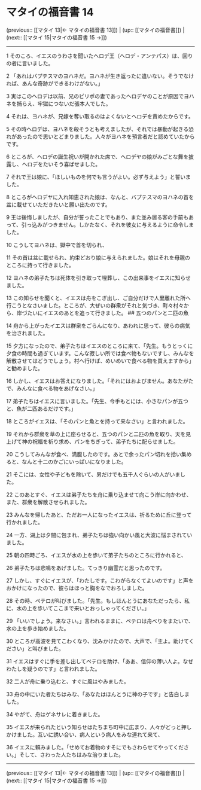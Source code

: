 # マタイの福音書 14

(previous:: [[マタイ 13|← マタイの福音書 13]]) | (up:: [[マタイの福音書]]) | (next:: [[マタイ 15|マタイの福音書 15 →]])

***


1 そのころ、イエスのうわさを聞いたヘロデ王（ヘロデ・アンテパス）は、回りの者に言いました。 

2 「あれはバプテスマのヨハネだ。ヨハネが生き返ったに違いない。そうでなければ、あんな奇跡ができるわけがない。」 

3 実はこのヘロデは以前、兄のピリポの妻であったヘロデヤのことが原因でヨハネを捕らえ、牢獄につないだ張本人でした。 

4 それは、ヨハネが、兄嫁を奪い取るのはよくないとヘロデを責めたからです。 

5 その時ヘロデは、ヨハネを殺そうとも考えましたが、それでは暴動が起きる恐れがあったので思いとどまりました。人々がヨハネを預言者だと認めていたからです。 

6 ところが、ヘロデの誕生祝いが開かれた席で、ヘロデヤの娘がみごとな舞を披露し、ヘロデをたいそう喜ばせました。 

7 それで王は娘に、「ほしいものを何でも言うがよい。必ず与えよう」と誓いました。 

8 ところがヘロデヤに入れ知恵された娘は、なんと、バプテスマのヨハネの首を盆に載せていただきたいと願い出たのです。 

9 王は後悔しましたが、自分が誓ったことでもあり、また並み居る客の手前もあって、引っ込みがつきません。しかたなく、それを彼女に与えるように命令しました。 

10 こうしてヨハネは、獄中で首を切られ、 

11 その首は盆に載せられ、約束どおり娘に与えられました。娘はそれを母親のところに持って行きました。 

12 ヨハネの弟子たちは死体を引き取って埋葬し、この出来事をイエスに知らせました。 

13 この知らせを聞くと、イエスは舟をこぎ出し、ご自分だけで人里離れた所へ行こうとなさいました。ところが、大ぜいの群衆がそれと気づき、町々村々から、岸づたいにイエスのあとを追って行きました。 ## 五つのパンと二匹の魚 

14 舟から上がったイエスは群衆をごらんになり、あわれに思って、彼らの病気を治されました。 

15 夕方になったので、弟子たちはイエスのところに来て、「先生。もうとっくに夕食の時間も過ぎています。こんな寂しい所では食べ物もないですし、みんなを解散させてはどうでしょう。村へ行けば、めいめいで食べる物を買えますから」と勧めました。 

16 しかし、イエスはお答えになりました。「それにはおよびません。あなたがたで、みんなに食べる物をあげなさい。」 

17 弟子たちはイエスに言いました。「先生、今手もとには、小さなパンが五つと、魚が二匹あるだけです。」 

18 ところがイエスは、「そのパンと魚とを持って来なさい」と言われました。 

19 それから群衆を草の上に座らせると、五つのパンと二匹の魚を取り、天を見上げて神の祝福を祈り求め、パンをちぎって、弟子たちに配らせました。 

20 こうしてみんなが食べ、満腹したのです。あとで余ったパン切れを拾い集めると、なんと十二のかごにいっぱいになりました。 

21 そこには、女性や子どもを除いて、男だけでも五千人ぐらいの人がいました。 

22 このあとすぐ、イエスは弟子たちを舟に乗り込ませて向こう岸に向かわせ、また、群衆を解散させられました。 

23 みんなを帰したあと、ただお一人になったイエスは、祈るために丘に登って行かれました。 

24 一方、湖上は夕闇に包まれ、弟子たちは強い向かい風と大波に悩まされていました。 

25 朝の四時ごろ、イエスが水の上を歩いて弟子たちのところに行かれると、 

26 弟子たちは悲鳴をあげました。てっきり幽霊だと思ったのです。 

27 しかし、すぐにイエスが、「わたしです。こわがらなくてよいのです」と声をおかけになったので、彼らはほっと胸をなでおろしました。 

28 その時、ペテロが叫びました。「先生。もしほんとうにあなただったら、私に、水の上を歩いてここまで来いとおっしゃってください。」 

29 「いいでしょう。来なさい。」言われるままに、ペテロは舟べりをまたいで、水の上を歩き始めました。 

30 ところが高波を見てこわくなり、沈みかけたので、大声で、「主よ。助けてください」と叫びました。 

31 イエスはすぐに手を差し出してペテロを助け、「ああ、信仰の薄い人よ。なぜわたしを疑うのです」と言われました。 

32 二人が舟に乗り込むと、すぐに風はやみました。 

33 舟の中にいた者たちはみな、「あなたはほんとうに神の子です」と告白しました。 

34 やがて、舟はゲネサレに着きました。 

35 イエスが来られたという知らせはたちまち町中に広まり、人々がどっと押しかけました。互いに誘い合い、病人という病人をみな連れて来て、 

36 イエスに頼みました。「せめてお着物のすそにでもさわらせてやってください。」そして、さわった人たちはみな治りました。

***

(previous:: [[マタイ 13|← マタイの福音書 13]]) | (up:: [[マタイの福音書]]) | (next:: [[マタイ 15|マタイの福音書 15 →]])
